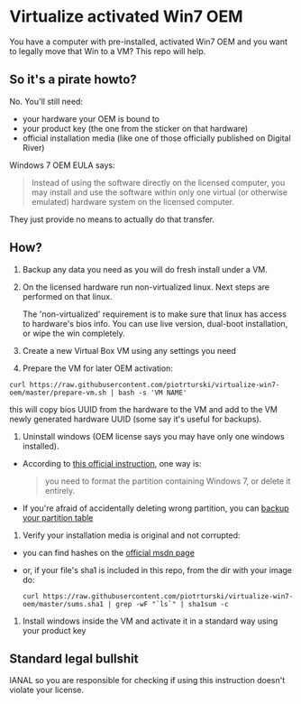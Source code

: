 # Virtualize activated Win7 OEM

You have a computer with pre-installed, activated Win7 OEM and you want to legally move that Win to a VM? This repo will help.

## So it's a pirate howto?

No. You'll still need:
 
- your hardware your OEM is bound to
- your product key (the one from the sticker on that hardware)
- official installation media (like one of those officially published on Digital River)

Windows 7 OEM EULA says: 

> Instead of using the software directly on the licensed computer, 
> you may install and use the software within only one virtual (or otherwise emulated) hardware system on the licensed computer.

They just provide no means to actually do that transfer. 

## How?

1. Backup any data you need as you will do fresh install under a VM.
1. On the licensed hardware run non-virtualized linux. Next steps are performed on that linux.

   The 'non-virtualized' requirement is to make sure that linux has access to hardware's bios info. 
   You can use live version, dual-boot installation, or wipe the win completely.  
  
1. Create a new Virtual Box VM using any settings you need
1. Prepare the VM for later OEM activation:

  `curl https://raw.githubusercontent.com/piotrturski/virtualize-win7-oem/master/prepare-vm.sh | bash -s 'VM NAME'`
  
  this will copy bios UUID from the hardware to the VM and add to the VM newly generated hardware UUID (some say it's useful for backups).  
  
1. Uninstall windows (OEM license says you may have only one windows installed).

  * According to [this official instruction](http://windows.microsoft.com/en-us/windows7/Uninstall-Windows-7-on-a-multiboot-system),
one way is:

     > you need to format the partition containing Windows 7, or delete it entirely.
     
  * If you're afraid of accidentally deleting wrong partition, you can 
  [backup your partition table](http://unix.stackexchange.com/a/12988)     

1. Verify your installation media is original and not corrupted:
 * you can find hashes on the 
 [official msdn page](https://msdn.microsoft.com/en-us/subscriptions/downloads/#searchTerm=&ProductFamilyId=350&Architectures=x64&ProductFamilyIds=350&FileExtensions=.iso&PageSize=10&PageIndex=0&FileId=0)
 * or, if your file's sha1 is included in this repo, from the dir with your image do:
 
   ```curl https://raw.githubusercontent.com/piotrturski/virtualize-win7-oem/master/sums.sha1 | grep -wF "`ls`" | sha1sum -c```
1. Install windows inside the VM and activate it in a standard way using your product key
   
## Standard legal bullshit

IANAL so you are responsible for checking if using this instruction doesn't violate your license. 
